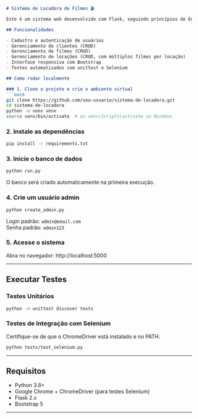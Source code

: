 ```markdown
# Sistema de Locadora de Filmes 🎬

Este é um sistema web desenvolvido com Flask, seguindo princípios de Engenharia de Software.

## Funcionalidades

- Cadastro e autenticação de usuários
- Gerenciamento de clientes (CRUD)
- Gerenciamento de filmes (CRUD)
- Gerenciamento de locações (CRUD, com múltiplos filmes por locação)
- Interface responsiva com Bootstrap
- Testes automatizados com unittest e Selenium

## Como rodar localmente

### 1. Clone o projeto e crie o ambiente virtual
```bash
git clone https://github.com/seu-usuario/sistema-de-locadora.git
cd sistema-de-locadora
python -m venv venv
source venv/bin/activate  # ou venv\Scripts\activate no Windows
```

### 2. Instale as dependências
```bash
pip install -r requirements.txt
```

### 3. Inicie o banco de dados
```bash
python run.py
```
O banco será criado automaticamente na primeira execução.

### 4. Crie um usuário admin
```bash
python create_admin.py
```
Login padrão: `admin@email.com`  
Senha padrão: `admin123`

### 5. Acesse o sistema
Abra no navegador: http://localhost:5000

---

## Executar Testes

### Testes Unitários
```bash
python -m unittest discover tests
```

### Testes de Integração com Selenium
Certifique-se de que o ChromeDriver está instalado e no PATH.
```bash
python tests/test_selenium.py
```

---

## Requisitos

- Python 3.8+
- Google Chrome + ChromeDriver (para testes Selenium)
- Flask 2.x
- Bootstrap 5

---
```